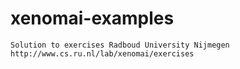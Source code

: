 # xenomai-examples

```
Solution to exercises Radboud University Nijmegen
http://www.cs.ru.nl/lab/xenomai/exercises
```

